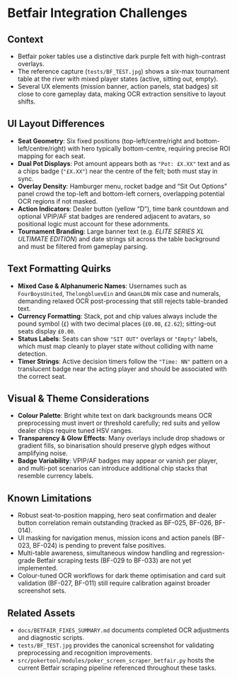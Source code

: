 # Betfair Integration Challenges

## Context
- Betfair poker tables use a distinctive dark purple felt with high-contrast overlays.
- The reference capture (`tests/BF_TEST.jpg`) shows a six-max tournament table at the river with mixed player states (active, sitting out, empty).
- Several UX elements (mission banner, action panels, stat badges) sit close to core gameplay data, making OCR extraction sensitive to layout shifts.

## UI Layout Differences
- **Seat Geometry**: Six fixed positions (top-left/centre/right and bottom-left/centre/right) with hero typically bottom-centre, requiring precise ROI mapping for each seat.
- **Dual Pot Displays**: Pot amount appears both as `"Pot: £X.XX"` text and as a chips badge (`"£X.XX"`) near the centre of the felt; both must stay in sync.
- **Overlay Density**: Hamburger menu, rocket badge and “Sit Out Options” panel crowd the top-left and bottom-left corners, overlapping potential OCR regions if not masked.
- **Action Indicators**: Dealer button (yellow “D”), time bank countdown and optional VPIP/AF stat badges are rendered adjacent to avatars, so positional logic must account for these adornments.
- **Tournament Branding**: Large banner text (e.g. *ELITE SERIES XL ULTIMATE EDITION*) and date strings sit across the table background and must be filtered from gameplay parsing.

## Text Formatting Quirks
- **Mixed Case & Alphanumeric Names**: Usernames such as `FourBoysUnited`, `ThelongbluevEin` and `GmanLDN` mix case and numerals, demanding relaxed OCR post-processing that still rejects table-branded text.
- **Currency Formatting**: Stack, pot and chip values always include the pound symbol (`£`) with two decimal places (`£0.08`, `£2.62`); sitting-out seats display `£0.00`.
- **Status Labels**: Seats can show `"SIT OUT"` overlays or `"Empty"` labels, which must map cleanly to player state without colliding with name detection.
- **Timer Strings**: Active decision timers follow the `"Time: NN"` pattern on a translucent badge near the acting player and should be associated with the correct seat.

## Visual & Theme Considerations
- **Colour Palette**: Bright white text on dark backgrounds means OCR preprocessing must invert or threshold carefully; red suits and yellow dealer chips require tuned HSV ranges.
- **Transparency & Glow Effects**: Many overlays include drop shadows or gradient fills, so binarisation should preserve glyph edges without amplifying noise.
- **Badge Variability**: VPIP/AF badges may appear or vanish per player, and multi-pot scenarios can introduce additional chip stacks that resemble currency labels.

## Known Limitations
- Robust seat-to-position mapping, hero seat confirmation and dealer button correlation remain outstanding (tracked as BF-025, BF-026, BF-014).
- UI masking for navigation menus, mission icons and action panels (BF-023, BF-024) is pending to prevent false positives.
- Multi-table awareness, simultaneous window handling and regression-grade Betfair scraping tests (BF-029 to BF-033) are not yet implemented.
- Colour-tuned OCR workflows for dark theme optimisation and card suit validation (BF-027, BF-011) still require calibration against broader screenshot sets.

## Related Assets
- `docs/BETFAIR_FIXES_SUMMARY.md` documents completed OCR adjustments and diagnostic scripts.
- `tests/BF_TEST.jpg` provides the canonical screenshot for validating preprocessing and recognition improvements.
- `src/pokertool/modules/poker_screen_scraper_betfair.py` hosts the current Betfair scraping pipeline referenced throughout these tasks.
